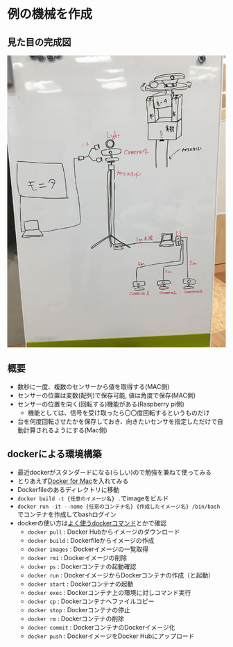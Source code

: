 # 例の機械を作成

## 見た目の完成図
![structure_image](doc/structure.jpg)

## 概要
- 数秒に一度、複数のセンサーから値を取得する(MAC側)
- センサーの位置は変数(配列)で保存可能, 値は角度で保存(MAC側)
- センサーの位置を向く(回転する)機能がある(Raspberry pi側)
  - 機能としては、信号を受け取ったら〇〇度回転するというものだけ
- 台を何度回転させたかを保存しておき、向きたいセンサを指定しただけで自動計算されるようにする(Mac側)

## dockerによる環境構築
- 最近dockerがスタンダードになる(らしい)ので勉強を兼ねて使ってみる
- とりあえず[Docker for Mac](https://docs.docker.com/engine/installation/mac/)を入れてみる
- Dockerfileのあるディレクトリに移動
- `docker build -t {任意のイメージ名} .`でimageをビルド
- `docker run -it --name {任意のコンテナ名} {作成したイメージ名} /bin/bash`でコンテナを作成してbashログイン
- dockerの使い方は[よく使うdockerコマンド](http://qiita.com/noralife/items/18301143c20cc5172c56)とかで確認
    - `docker pull` : Docker Hubからイメージのダウンロード
    - `docker build` : Dockerfileからイメージの作成
    - `docker images` : Dockerイメージの一覧取得
    - `docker rmi` : Dockerイメージの削除
    - `docker ps` : Dockerコンテナの起動確認
    - `docker run` : DockerイメージからDockerコンテナの作成（と起動）
    - `docker start` : Dockerコンテナの起動
    - `docker exec` : Dockerコンテナ上の環境に対しコマンド実行
    - `docker cp` : Dockerコンテナへファイルコピー
    - `docker stop` : Dockerコンテナの停止
    - `docker rm` : Dockerコンテナの削除
    - `docker commit` : DockerコンテナのDockerイメージ化
    - `docker push` : DockerイメージをDocker Hubにアップロード
